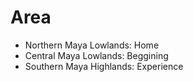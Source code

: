 # Area

- Northern Maya Lowlands: Home
- Central Maya Lowlands: Beggining
- Southern Maya Highlands: Experience




